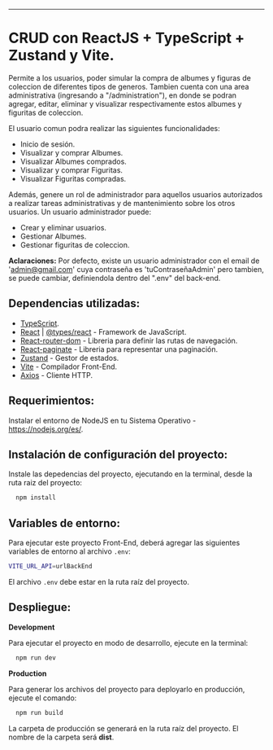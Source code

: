 ---------------------------------------------

# CRUD con ReactJS + TypeScript + Zustand y Vite. 

Permite a los usuarios, poder simular la compra de albumes y figuras de coleccion de diferentes tipos de generos. Tambien cuenta con una area administrativa (ingresando a "/administration"), en donde se podran agregar, editar, eliminar y visualizar respectivamente estos albumes y figuritas de coleccion.

El usuario comun podra realizar las siguientes funcionalidades:
 * Inicio de sesión. </li>
 * Visualizar y comprar Albumes.
 * Visualizar Albumes comprados. 
 * Visualizar y comprar Figuritas. 
 * Visualizar Figuritas compradas. 

Además, genere un rol de administrador para aquellos usuarios autorizados a realizar tareas administrativas y de mantenimiento sobre los otros usuarios. 
Un usuario administrador puede:
 * Crear y eliminar usuarios.
 * Gestionar Albumes.
 * Gestionar figuritas de coleccion.

**Aclaraciones:**
Por defecto, existe un usuario administrador con el email de 'admin@gmail.com' cuya contraseña es 'tuContraseñaAdmin' pero tambien, se puede cambiar, definiendola dentro del ".env" del back-end.

## Dependencias utilizadas:
 * [TypeScript](https://www.npmjs.com/package/typescript).
 * [React](https://react.dev/) | [@types/react](https://www.npmjs.com/package/@types/react) - Framework de JavaScript.
 * [React-router-dom](https://reactrouter.com/en/main) - Libreria para definir las rutas de navegación.
 * [React-paginate](https://www.npmjs.com/package/react-paginate) - Libreria para representar una paginación.
 * [Zustand](https://zustand-demo.pmnd.rs) - Gestor de estados.
 * [Vite](https://www.npmjs.com/package/vite) - Compilador Front-End.
 * [Axios](https://axios-http.com/docs/intro) - Cliente HTTP.

## Requerimientos:
Instalar el entorno de NodeJS en tu Sistema Operativo - https://nodejs.org/es/.

## Instalación de configuración del proyecto:

Instale las depedencias del proyecto, ejecutando en la terminal, desde la ruta raiz del proyecto:

```bash
  npm install
```

## Variables de entorno:

Para ejecutar este proyecto Front-End, deberá agregar las siguientes variables de entorno al archivo `.env`:

```bash
VITE_URL_API=urlBackEnd
```
El archivo `.env` debe estar en la ruta raíz del proyecto.


## Despliegue:

**Development**

Para ejecutar el proyecto en modo de desarrollo, ejecute en la terminal:

```bash
  npm run dev
```

**Production**

Para generar los archivos del proyecto para deployarlo en producción, ejecute el comando:

```bash
  npm run build
```
La carpeta de producción se generará en la ruta raíz del proyecto. El nombre de la carpeta será **dist**.

